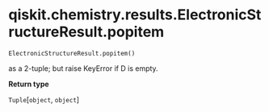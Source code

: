 # qiskit.chemistry.results.ElectronicStructureResult.popitem

`ElectronicStructureResult.popitem()`

as a 2-tuple; but raise KeyError if D is empty.

**Return type**

`Tuple`\[`object`, `object`]
